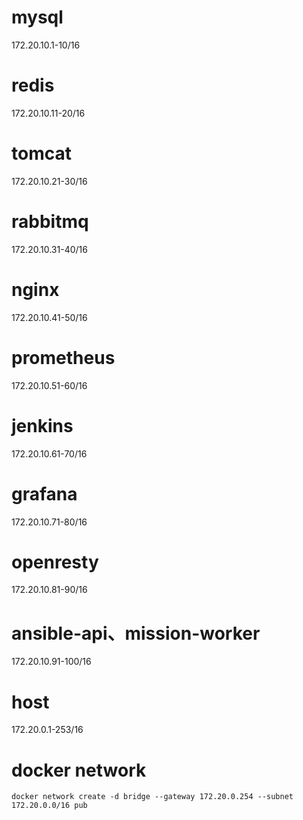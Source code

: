 # mysql
172.20.10.1-10/16

# redis
172.20.10.11-20/16

# tomcat
172.20.10.21-30/16

# rabbitmq
172.20.10.31-40/16

# nginx
172.20.10.41-50/16

# prometheus
172.20.10.51-60/16

# jenkins
172.20.10.61-70/16

# grafana
172.20.10.71-80/16

# openresty
172.20.10.81-90/16

# ansible-api、mission-worker
172.20.10.91-100/16

# host
172.20.0.1-253/16

# docker network 
```docker
docker network create -d bridge --gateway 172.20.0.254 --subnet 172.20.0.0/16 pub
```
